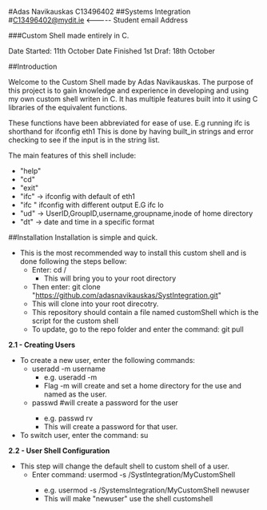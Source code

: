 #Adas Navikauskas C13496402
##Systems Integration
#C13496402@mydit.ie <----- Student email Address

###Custom Shell made entirely in C.

Date Started: 11th October
Date Finished 1st Draf: 18th October

##Introduction

Welcome to the Custom Shell made by Adas Navikauskas.
The purpose of this project is to gain knowledge and experience
in developing and using my own custom shell writen in C.
It has multiple features built into it using C libraries of the
equivalent functions.

These functions have been abbreviated for ease of use.
E.g running ifc is shorthand for ifconfig eth1
This is done by having built_in strings and error checking
to see if the input is in the string list.

The main features of this shell include:

- "help"
- "cd"
- "exit"
- "ifc" -> ifconfig with default of eth1
- "ifc <argument>" ifconfig with different output
        E.G ifc lo
- "ud" -> UserID,GroupID,username,groupname,inode of home directory
- "dt" -> date and time in a specific format

##Installation
Installation is simple and quick.
- This is the most recommended way to install this custom shell and is done following the steps bellow:
	- Enter: cd /
		- This will bring you to your root directory
	- Then enter: git clone "https://github.com/adasnavikauskas/SystIntegration.git"
	- This will clone into your root direcotry.
	- This repository should contain a file named customShell which is the script for the custom shell
	- To update, go to the repo folder and enter the command: git pull

**2.1 - Creating Users**
- To create a new user, enter the following commands:
	- useradd -m username
		- e.g. useradd -m <new user>
		- Flag -m will create and set a home directory for the use and named as the user.
	- passwd <user> #will create a password for the user
		- e.g. passwd rv
		- This will create a password for that user.
- To switch user, enter the command: su <user>

**2.2 - User Shell Configuration**
- This step will change the default shell to custom shell of a user.
	- Enter command: usermod -s /SystIntegration/MyCustomShell <user>	
		- e.g. usermod -s /SystemsIntegration/MyCustomShell newuser
		- This will make "newuser" use the shell customshell

